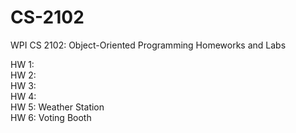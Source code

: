 # CS-2102
WPI CS 2102: Object-Oriented Programming Homeworks and Labs

HW 1:\
HW 2:\
HW 3:\
HW 4:\
HW 5: Weather Station\
HW 6: Voting Booth

